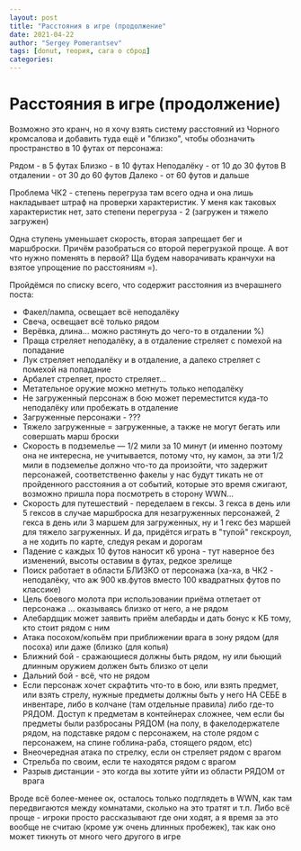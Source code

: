 ```yaml
---
layout: post
title: "Расстояния в игре (продолжение"
date: 2021-04-22
author: "Sergey Pomerantsev"
tags: [donut, теория, сага о сброд]
categories:
---
```


# Расстояния в игре (продолжение)

Возможно это кранч, но я хочу взять систему расстояний из Чорного кромсалова и добавить туда ещё и "близко", чтобы обозначить пространство в 10 футах от персонажа:

Рядом - в 5 футах
Близко - в 10 футах
Неподалёку - от 10 до 30 футов
В отдалении - от 30 до 60 футов
Далеко - от 60 футов и дальше

Проблема ЧК2 - степень перегруза там всего одна и она лишь накладывает штраф на проверки характеристик. У меня как таковых характеристик нет, зато степени перегруза - 2 (загружен и тяжело загружен)

Одна ступень уменьшает скорость, вторая запрещает бег и маршброски. Причём разобраться со второй перегрузкой проще. А вот что нужно поменять в первой? Ща будем наворачивать кранчухи на взятое упрощение по расстояниям =).

Пройдёмся по списку всего, что содержит расстояния из вчерашнего поста:

- Факел/лампа, освещает всё неподалёку
- Свеча, освещает всё только рядом
- Верёвка, длина... можно растянуть до чего-то в отдалении %)
- Праща стреляет неподалёку, а в отдаление стреляет с помехой на попадание
- Лук стреляет неподалёку и в отдаление, а далеко стреляет с помехой на попадание
- Арбалет стреляет, просто стреляет...
- Метательное оружие можно метнуть только неподалёку
- Не загруженный персонаж в бою может переместится куда-то неподалёку или пробежать в отдаление
- Загруженные персонажи - ???
- Тяжело загруженные = загруженные, а также не могут бегать или совершать марш броски
- Скорость в подземелье — 1/2 мили за 10 минут (и именно поэтому она не интересна, не учитывается, потому что, ну камон, за эти 1/2 мили в подземелье должно что-то да произойти, что задержит персонажей, соответственно факелы у нас будут тикать не от пройденного расстояния а от событий, которые это время сжигают, возможно пришла пора посмотреть в сторону WWN...
- Скорость для путешествий - переделаем в гексы. 3 гекса в день или 5 гексов в случае маршброска для незагруженных персонажей, 2 гекса в день или 3 маршем для загруженных, ну и 1 гекс без маршей для тяжело загруженных. И да, придётся играть в "тупой" гекскроул, а не ходить по карте, следуя рекам и дорогам
- Падение с каждых 10 футов наносит к6 урона - тут наверное без изменений, высоты оставим в футах, редкое зрелище
- Поиск работает в области БЛИЗКО от персонажа (ха-ха, в ЧК2 - неподалёку, что аж 900 кв.футов вместо 100 квадратных футов по классике)
- Цель боевого молота при использовании приёма отлетает от персонажа ... оказываясь близко от него, а не рядом
- Алебардщик может заявить приём алебарды и дать бонус к КБ тому, кто стоит рядом с ним
- Атака посохом/копьём при приближении врага в зону рядом (для посоха) или даже (близко (для копья)
- Ближний бой - сражающиеся должны быть рядом, ну или бьющий длинным оружием должен быть близко от цели
- Дальний бой - всё, что не рядом
- Если персонаж хочет скрафтить что-то в бою, или взять предмет, или взять стрелу, нужные предметы должны быть у него НА СЕБЕ в инвентаре, либо в колчане (там отдельные правила) либо где-то РЯДОМ. Доступ к предметам в контейнерах сложнее, чем если бы предметы были разбросаны РЯДОМ (на полу, в факелодержателе рядом, на подставке рядом с персонажем, на столе рядом с персонажем, на спине гоблина-раба, стоящего рядом, etc)
- Внеочередная атака по стрелку, если он стреляет рядом с врагом
- Стрельба по своим, если те находятся рядом с врагом
- Разрыв дистанции - это когда вы хотите уйти из области РЯДОМ от врага

Вроде всё более-менее ок, осталось только подглядеть в WWN, как там передвигаются между комнатами, сколько на это тратят и т.п. Либо всё проще - игроки просто рассказывают где они ходят, а я время за это вообще не считаю (кроме уж очень длинных пробежек), так как оно может тикнуть от много чего другого в игре
